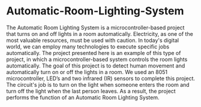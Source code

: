# Automatic-Room-Lighting-System
The Automatic Room Lighting System is a microcontroller-based project that turns on and off lights in a room automatically. 
Electricity, as one of the most valuable resources, must be used with caution. In today's digital world, we can employ many technologies to execute specific jobs automatically.
The project presented here is an example of this type of project, in which a microcontroller-based system controls the room lights automatically.
The goal of this project is to detect human movement and automatically turn on or off the lights in a room. 
We used an 8051 microcontroller, LED’s and two infrared (IR) sensors to complete this project.
The circuit's job is to turn on the light when someone enters the room and turn off the light when the last person leaves. As a result, the project performs the function of an Automatic Room Lighting System.




